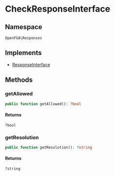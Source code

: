 # CheckResponseInterface


## Namespace
`OpenFGA\Responses`

## Implements
* [ResponseInterface](Responses/ResponseInterface.md)

## Methods
### getAllowed

```php
public function getAllowed(): ?bool
```



#### Returns
`?bool` 

### getResolution

```php
public function getResolution(): ?string
```



#### Returns
`?string` 

